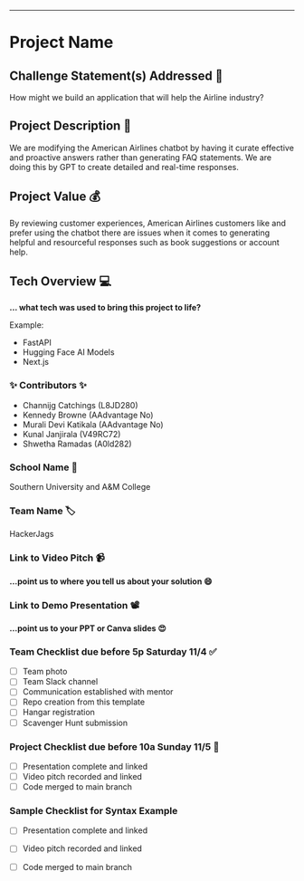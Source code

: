___________
# Project Name

## Challenge Statement(s) Addressed 🎯
How might we build an application that will help the Airline industry? 



## Project Description 🤯
We are modifying the American Airlines chatbot by having it curate effective and proactive answers rather than generating FAQ statements. We are doing this by GPT to create detailed and real-time responses. 

## Project Value 💰
By reviewing customer experiences, American Airlines customers like and prefer using the chatbot there are issues when it comes to generating helpful and resourceful responses such as book suggestions or account help. 

## Tech Overview 💻
**... what tech was used to bring this project to life?**

Example:
* FastAPI
* Hugging Face AI Models
* Next.js


### ✨ Contributors ✨
* Channijg Catchings  (L8JD280)
* Kennedy Browne (AAdvantage No)
* Murali Devi Katikala (AAdvantage No)
* Kunal Janjirala (V49RC72)
* Shwetha Ramadas (A0ld282)

### School Name 🏫
Southern University and A&M College 

### Team Name 🏷
HackerJags

### Link to Video Pitch 📹
**...point us to where you tell us about your solution 😄**

### Link to Demo Presentation 📽
**...point us to your PPT or Canva slides 😍**

### Team Checklist due before 5p Saturday 11/4 ✅
- [ ] Team photo
- [ ] Team Slack channel
- [ ] Communication established with mentor
- [ ] Repo creation from this template
- [ ] Hangar registration
- [ ] Scavenger Hunt submission

### Project Checklist due before 10a Sunday 11/5 🏁
- [ ] Presentation complete and linked
- [ ] Video pitch recorded and linked
- [ ] Code merged to main branch

### Sample Checklist for Syntax Example 
- [ ] Presentation complete and linked
- [ ] Video pitch recorded and linked
- [ ] Code merged to main branch

